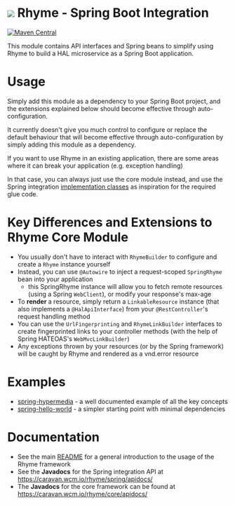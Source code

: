 <img src="https://wcm.io/images/favicon-16@2x.png"/> Rhyme - Spring Boot Integration
======
[![Maven Central](https://maven-badges.herokuapp.com/maven-central/io.wcm.caravan/io.wcm.caravan.rhyme.spring/badge.svg)](https://maven-badges.herokuapp.com/maven-central/io.wcm.caravan/io.wcm.caravan.rhyme.spring)

This module contains API interfaces and Spring beans to simplify using Rhyme to build a HAL microservice as a Spring Boot application.

# Usage

Simply add this module as a dependency to your Spring Boot project, and the extensions explained below should become effective through auto-configuration.

It currently doesn't give you much control to configure or replace the default behaviour that will become effective through auto-configuration by simply adding this module as a dependency.

If you want to use Rhyme in an existing application, there are some areas where it can break your application (e.g. exception handling) 

In that case, you can always just use the core module instead, and use the Spring integration [implementation classes](/src/main/java/io/wcm/caravan/rhyme/spring/impl) as inspiration for the required glue code.

# Key Differences and Extensions to Rhyme Core Module

* You usually don't have to interact with `RhymeBuilder` to configure and create a `Rhyme` instance yourself
* Instead, you can use `@Autowire` to inject a request-scoped `SpringRhyme` bean into your application
  * this SpringRhyme instance will allow you to fetch remote resources (using a  Spring `WebClient`), or modify your response's max-age
* To **render** a resource, simply return a `LinkableResource` instance (that also implements a `@HalApiInterface`) from your `@RestController`'s request handling method
* You can use the `UrlFingerprinting` and `RhymeLinkBuilder` interfaces to create fingerprinted links to your controller methods (with the help of Spring HATEOAS's `WebMvcLinkBuilder`)
* Any exceptions thrown by your resources (or by the Spring framework) will be caught by Rhyme and rendered as a vnd.error resource

# Examples

* [spring-hypermedia](/examples/spring-hypermedia) - a well documented example of all the key concepts
* [spring-hello-world](/examples/spring-hello-world) - a simpler starting point with minimal dependencies

# Documentation
- See the main [README](/README.md) for a general introduction to the usage of the Rhyme framework
- See the **Javadocs** for the Spring integration API at https://caravan.wcm.io/rhyme/spring/apidocs/ 
- The **Javadocs** for the core framework can be found at https://caravan.wcm.io/rhyme/core/apidocs/ 
